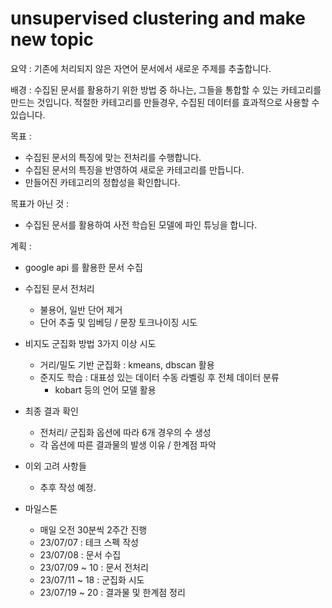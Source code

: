 # unsupervised clustering and make new topic

요약 : 기존에 처리되지 않은 자연어 문서에서 새로운 주제를 추출합니다. 

배경 : 수집된 문서를 활용하기 위한 방법 중 하나는, 그들을 통합할 수 있는 카테고리를 만드는 것입니다. 적절한 카테고리를 만들경우, 수집된 데이터를 효과적으로 사용할 수 있습니다. 

목표 : 
- 수집된 문서의 특징에 맞는 전처리를 수행합니다. 
- 수집된 문서의 특징을 반영하여 새로운 카테고리를 만듭니다. 
- 만들어진 카테고리의 정합성을 확인합니다.

목표가 아닌 것 :
- 수집된 문서를 활용하여 사전 학습된 모델에 파인 튜닝을 합니다. 

계획 :
- google api 를 활용한 문서 수집
- 수집된 문서 전처리
    - 불용어, 일반 단어 제거
    - 단어 추출 및 임베딩 / 문장 토크나이징 시도  
- 비지도 군집화 방법 3가지 이상 시도
    - 거리/밀도 기반 군집화 : kmeans, dbscan 활용
    - 준지도 학습 : 대표성 있는 데이터 수동 라벨링 후 전체 데이터 분류
        - kobart 등의 언어 모델 활용
- 최종 결과 확인
    - 전처리/ 군집화 옵션에 따라 6개 경우의 수 생성
    - 각 옵션에 따른 결과물의 발생 이유 / 한계점 파악
    
- 이외 고려 사항들
    - 추후 작성 예정. 
    
- 마일스톤 
    - 매일 오전 30분씩 2주간 진행
    - 23/07/07 : 테크 스펙 작성
    - 23/07/08 : 문서 수집
    - 23/07/09 ~ 10 : 문서 전처리
    - 23/07/11 ~ 18 : 군집화 시도
    - 23/07/19 ~ 20 : 결과물 및 한계점 정리
    
    

